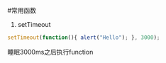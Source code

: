 #常用函数

1. setTimeout

```js
setTimeout(function(){ alert("Hello"); }, 3000);
```
睡眠3000ms之后执行function


